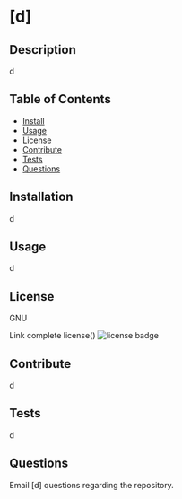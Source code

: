 # [d]
## Description
d

## Table of Contents
* [Install](#install)
* [Usage](#usage)
* [License](#license)
* [Contribute](#contribute)
* [Tests](#tests)
* [Questions](#questions)


## Installation
d

## Usage
d

## License
  GNU
  
Link complete license()
![license badge](https://img.shields.io/badge/License-false-blue)

## Contribute
d

## Tests
d

## Questions
Email [d] questions regarding the repository.
